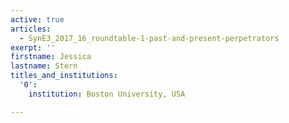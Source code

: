 ```yaml
---
active: true
articles:
  - SynE3_2017_16_roundtable-1-past-and-present-perpetrators
exerpt: ''
firstname: Jessica
lastname: Stern
titles_and_institutions:
  '0':
    institution: Boston University, USA

---
```

